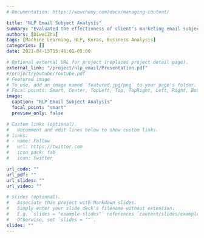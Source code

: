 ```yaml
---
# Documentation: https://wowchemy.com/docs/managing-content/

title: "NLP Email Subject Analysis"
summary: "Evaluated the effectivness of client's marketing email subject"
authors: [DiweiZhu]
tags: [Machine Learning, NLP, Keras, Business Analysis]
categories: []
date: 2021-04-15T15:46:01-05:00

# Optional external URL for project (replaces project detail page).
external_link: "/project/nlp_email/Presentation.pdf"
#/project/youtube/Youtube.pdf
# Featured image
# To use, add an image named `featured.jpg/png` to your page's folder.
# Focal points: Smart, Center, TopLeft, Top, TopRight, Left, Right, BottomLeft, Bottom, BottomRight.
image:
  caption: "NLP Email Subject Analysis"
  focal_point: "smart"
  preview_only: false

# Custom links (optional).
#   Uncomment and edit lines below to show custom links.
# links:
# - name: Follow
#   url: https://twitter.com
#   icon_pack: fab
#   icon: twitter

url_code: ""
url_pdf: ""
url_slides: ""
url_video: ""

# Slides (optional).
#   Associate this project with Markdown slides.
#   Simply enter your slide deck's filename without extension.
#   E.g. `slides = "example-slides"` references `content/slides/example-slides.md`.
#   Otherwise, set `slides = ""`.
slides: ""
---
```

